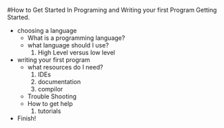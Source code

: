 #How to Get Started In Programing and Writing your first Program
Getting Started.

- choosing a language
  - What is a programming language?
  - what language should I use?
    1. High Level versus low level
- writing your first program
     - what resources do I need?
        1. IDEs
        2. documentation
        3. compilor
     - Trouble Shooting
     - How to get help
        1. tutorials
 - Finish!
 
  
 
  
